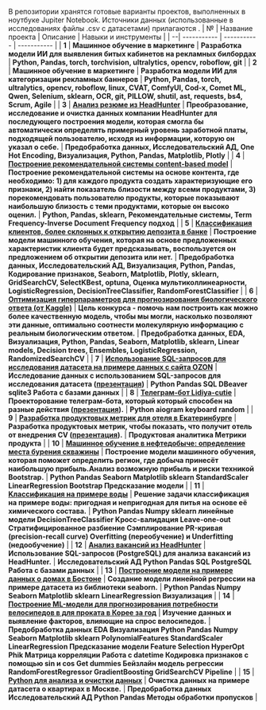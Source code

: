 В репозитории хранятся готовые варианты проектов, выполненных в ноутбуке Jupiter Notebook.
Источники данных (использованные в исследованиях файлы .csv с датасетами) прилагаются
.
| № | Название проекта      | Описание        | Навыки и инструменты        |
| --| ----------- | ----------- | ----------- |
| **1** | **Машинное обучение в маркетинге** | **Разработка модели ИИ для выявления битых кабинетов на рекламных билбордах** | **Python, Pandas, torch, torchvision, ultralytics, opencv, roboflow, git** |
| **2** | **Машинное обучение в маркетинге** | **Разработка модели ИИ для категоризации рекламных баннеров** | **Python, Pandas, torch, ultralytics, opencv, roboflow, linux, CVAT, ComfyUI, Cod-x, Comet ML, Qwen, Selenium, sklearn, OCR, git, PILLOW, shutil, ast, requests, bs4, Scrum, Agile** |
| **3** | [**Анализ резюме из HeadHunter**](https://github.com/Lidiya-cutie/project_HH) | **Преобразование, исследование и очистка данных компании HeadHunter для последующего построения модели, которая смогла бы автоматически определять примерный уровень заработной платы, подходящей пользователю, исходя из информации, которую он указал о себе.** | **Предобработка данных, Исследовательский АД, One Hot Encoding, Визуализация, Python, Pandas, Matplotlib, Plotly** |
| **4** | [**Построение рекомендательной системы content-based model**](https://github.com/Lidiya-cutie/Mini_project_model_Netflix) | **Построение рекомендательной системы на основе контента, где необходимо: 1) для каждого продукта создать характеризующие его признаки, 2) найти показатель близости между всеми продуктами, 3) порекомендовать пользователю продукты, которые показывают наибольшую близость с теми продуктами, которые он высоко оценил.** | **Python, Pandas, sklearn, Рекомендательные системы, Term Frequency-Inverse Document Frequency подход** |
| **5** | [**Классификация клиентов, более склонных к открытию депозита в банке**](https://github.com/Lidiya-cutie/project_4) | **Построение модели машинного обучения, которая на основе предложенных характеристик клиента будет предсказывать, воспользуется он предложением об открытии депозита или нет.** | **Предобработка данных, Исследовательский АД, Визуализация, Python, Pandas, Кодирование признаков, Seaborn, Matplotlib, Plotly, sklearn, GridSearchCV, SelectKBest, optuna, Оценка мультиколлинеарности, LogisticRegression, DecisionTreeClassifier, RandomForestClassifier** |
| **6** | [**Оптимизация гиперпараметров для прогнозирования биологического ответа (от Kaggle)**](https://github.com/Lidiya-cutie/ML-model/blob/master/Korotkova-predicting-a-biologicalresponse-using-optimization.ipynb) | **Цель конкурса - помочь нам построить как можно более качественную модель, чтобы мы могли, насколько позволяют эти данные, оптимально соотнести молекулярную информацию с реальным биологическим ответом.** | **Предобработка данных, EDA, Визуализация, Python, Pandas, Seaborn, Matplotlib, sklearn, Linear models, Decision trees, Ensembles, LogisticRegression, RandomizedSearchCV** |
| **7** | [**Использование SQL-запросов для исследования датасета на примере данных с сайта OZON**](https://github.com/Lidiya-cutie/SQL-theory-practice/blob/master/Korotkova_db_connect.ipynb) | **Исследование данных с использованием SQL-запросов для исследования датасета ([презентация](https://docs.google.com/presentation/d/1RVL0eCnrqeJXFDIlkrTgQyWgJiX5jHtM-LH8wSbvKs0/edit#slide=id.p))** | **Python Pandas SQL DBeaver sqlite3 Работа с базами данных** |
| **8** | [**Телеграм-бот Lidiya-cutie**](https://github.com/Lidiya-cutie/bots) | **Проекторование телеграм-бота, который который способен на разные действия ([презентация](https://docs.google.com/presentation/d/1UHj52asd8m9bF5LkKMDC3WDCLCXQnTbCjIWqSbcITd4/edit#slide=id.g242e4b549b4_0_1)).** | **Python aiogram keyboard random** |
| **9** | [**Разработка продуктовых метрик для отеля в Екатеринбурге**](https://github.com/Lidiya-cutie/Project-on-Product-Analytics/blob/master/README.md) | **Разработка продуктовых метрик, чтобы показать, что получит отель от внедрения CV ([презентация](https://docs.google.com/presentation/d/1ZQx3f_KgWAjD7DIhfLFL1PNJWk571yPuQXX5sHZzx0A/edit#slide=id.p)).** | **Продуктовая аналитика Метрики продукта** |
| **10** | [**Машинное обучение в нефтедобыче: определение места бурения скважины**](https://github.com/Lidiya-cutie/Diplom_SF) | **Построение модели машинного обучения, которая поможет определить регион, где добыча принесёт наибольшую прибыль.Анализ возможную прибыль и риски техникой Bootstrap.** | **Python Pandas Seaborn Matplotlib sklearn StandardScaler LinearRegression Bootstrap Предсказание модели** |
| **11** | [**Kлассификация на примере воды**](https://github.com/Lidiya-cutie/ML-model/blob/master/Testing_for_water.ipynb) | **Решение задачи классификация на примере воды: пригодная и непригодная для питья на основе её химического состава.** | **Python Pandas Numpy sklearn линейные модели DecisionTreeClassifier Kросс-валидация Leave-one-out Cтратифицированное разбиение Сэмплирование PR-кривая (precision-recall curve) Overfitting (переобучение) и Underfitting (недообучение)** |
| **12** | [**Aнализ вакансий из HeadHunter**](https://github.com/Lidiya-cutie/DS_SkillFactory/blob/main/Project_2_Короткова_ЛС.ipynb) | **Использование SQL-запросов (PostgreSQL) для aнализa вакансий из HeadHunter.** | **Исследовательский АД Python Pandas SQL PostgreSQL Работа с базами данных** |
| **13** | [**Построение модели на примере данных о домах в Бостоне**](https://github.com/Lidiya-cutie/ML-model/blob/master/ML_Boston.ipynb) | **Создание модели линейной регрессии на примере датасета из библиотеки seaborn.** | **Python Pandas Numpy Seaborn Matplotlib sklearn LinearRegression Визуализация** |
| **14** | [**Построение ML-модели для прогнозирования потребности велосипедов в для проката в Корее за год**](https://github.com/Lidiya-cutie/Bicycle-rental-in-Korea) | **Изучение данных и выявление факторов, влияющие на спрос велосипедов.** | **Предобработка данных EDA Визуализация Python Pandas Numpy Seaborn Matplotlib sklearn PolynomialFeatures StandardScaler LinearRegression Предсказание модели Feature Selection HyperOpt Рhik Матрица корреляции Работа с datetime Кодировка признаков с помощью sin и cos Get dummies Бейзлайн модель регрессии RandomForestRegressor GradientBoosting GridSearchCV Pipeline** |
| **15** | [**Python для анализа и очистки данных**](https://github.com/Lidiya-cutie/DATACLEANINGPROJECT) | **Очистка данных на примере датасета о квартирах в Москве.** | **Предобработка данных Исследовательский АД Python Pandas Методы обработки пропусков** |
